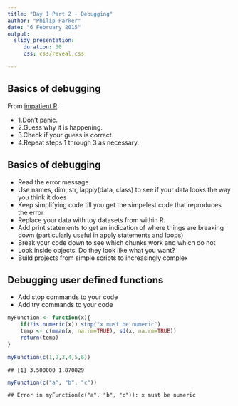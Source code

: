 ```yaml
---
title: "Day 1 Part 2 - Debugging"
author: "Philip Parker"
date: "6 February 2015"
output:
  slidy_presentation:
     duration: 30
     css: css/reveal.css

---
```

## Basics of debugging
From [impatient R](http://www.burns-stat.com/documents/tutorials/impatient-r/more-r-errors-and-such/):

- 1.Don’t panic.
- 2.Guess why it is happening.
- 3.Check if your guess is correct.
- 4.Repeat steps 1 through 3 as necessary.

## Basics of debugging

- Read the error message
- Use names, dim, str, lapply(data, class) to see if your data looks the way you think it does
- Keep simplifying code till you get the simpelest code that reproduces the error
- Replace your data with toy datasets from within R.
- Add print statements to get an indication of where things are breaking down (particularly useful in apply statements and loops)
- Break your code down to see which chunks work and which do not
- Look inside objects. Do they look like what you want?
- Build projects from simple scripts to increasingly complex

## Debugging user defined functions

- Add stop commands to your code
- Add try commands to your code


```r
myFunction <- function(x){
	if(!is.numeric(x)) stop("x must be numeric")
	temp <- c(mean(x, na.rm=TRUE), sd(x, na.rm=TRUE))
	return(temp)
}

myFunction(c(1,2,3,4,5,6))
```

```
## [1] 3.500000 1.870829
```

```r
myFunction(c("a", "b", "c"))
```

```
## Error in myFunction(c("a", "b", "c")): x must be numeric
```


